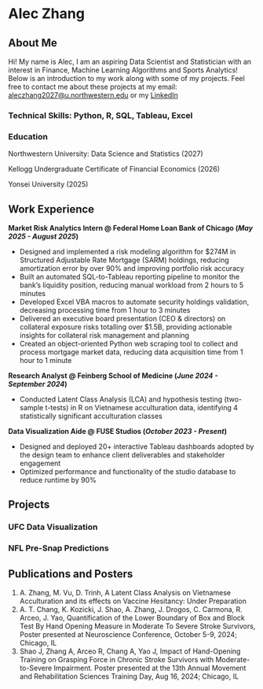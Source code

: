 # Alec Zhang

## About Me

Hi! My name is Alec, I am an aspiring Data Scientist and Statistician with an interest in Finance, Machine Learning Algorithms and Sports Analytics! Below is an introduction to my work along with some of my projects. Feel free to contact me about these projects at my email: aleczhang2027@u.northwestern.edu or my [LinkedIn](www.linkedin.com/in/alec-zhang)


### Technical Skills: Python, R, SQL, Tableau, Excel

### Education

Northwestern University: Data Science and Statistics (2027)

Kellogg Undergraduate Certificate of Financial Economics (2026)

Yonsei University (2025)

## Work Experience
**Market Risk Analytics Intern @ Federal Home Loan Bank of Chicago (_May 2025 - August 2025_)**
- Designed and implemented a risk modeling algorithm for $274M in Structured Adjustable Rate Mortgage (SARM) holdings, reducing amortization error by over 90% and improving portfolio risk accuracy
- Built an automated SQL-to-Tableau reporting pipeline to monitor the bank’s liquidity position, reducing manual workload from 2 hours to 5 minutes
- Developed Excel VBA macros to automate security holdings validation, decreasing processing time from 1 hour to 3 minutes
- Delivered an executive board presentation (CEO & directors) on collateral exposure risks totalling over $1.5B, providing actionable insights for collateral risk management and planning
- Created an object-oriented Python web scraping tool to collect and process mortgage market data, reducing data acquisition time from 1 hour to 1 minute

**Research Analyst @ Feinberg School of Medicine (_June 2024 - September 2024_)**
- Conducted Latent Class Analysis (LCA) and hypothesis testing (two-sample t-tests) in R on Vietnamese acculturation data, identifying 4 statistically significant acculturation classes

**Data Visualization Aide @ FUSE Studios (_October 2023 - Present_)**
- Designed and deployed 20+ interactive Tableau dashboards adopted by the design team to enhance client deliverables and stakeholder engagement
- Optimized performance and functionality of the studio database to reduce runtime by 90%

## Projects
### UFC Data Visualization

### NFL Pre-Snap Predictions

## Publications and Posters

1. A. Zhang, M. Vu, D. Trinh, A Latent Class Analysis on Vietnamese Acculturation and its effects on Vaccine Hesitancy: Under Preparation
2. A. T. Chang, K. Kozicki, J. Shao, A. Zhang,  J. Drogos, C. Carmona, R. Arceo, J. Yao, Quantification of the Lower Boundary of Box and Block Test By Hand Opening Measure in Moderate To Severe Stroke Survivors, Poster presented at Neuroscience Conference, October 5-9, 2024; Chicago, IL
3. Shao J, Zhang A, Arceo R, Chang A, Yao J, Impact of Hand-Opening Training on Grasping Force in Chronic Stroke Survivors with Moderate-to-Severe Impairment. Poster presented at the 13th Annual Movement and Rehabilitation Sciences Training Day, Aug 16, 2024; Chicago, IL

